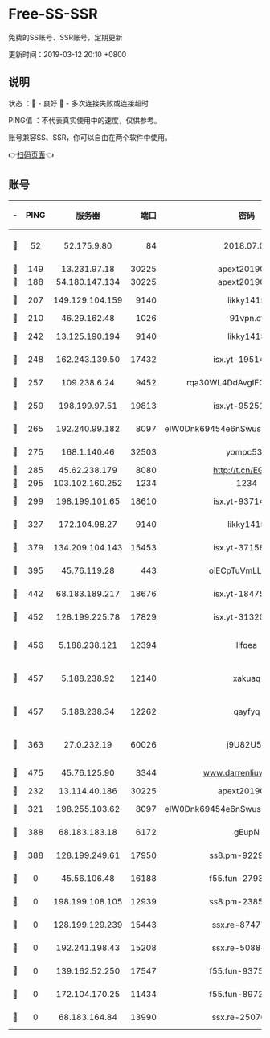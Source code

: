 # Free-SS-SSR

免费的SS账号、SSR账号，定期更新

更新时间：2019-03-12 20:10 +0800

## 说明

状态     ：🙂 - 良好 🙁 - 多次连接失败或连接超时

PING值   ：不代表真实使用中的速度，仅供参考。

账号兼容SS、SSR，你可以自由在两个软件中使用。

👉[扫码页面](https://liesauer.github.io/Free-SS-SSR/)👈

## 账号

|-|PING|服务器|端口|密码|加密方式|区域|
|:----:|:----:|:-----:|-----:|:----:|:----:|:----:|
|🙂|52|52.175.9.80|84|2018.07.07|chacha20-ietf-poly1305|HK|
|🙂|149|13.231.97.18|30225|apext2019006|chacha20|JP|
|🙂|188|54.180.147.134|30225|apext2019006|chacha20|KR|
|🙂|207|149.129.104.159|9140|likky1415|aes-256-cfb|HK|
|🙂|210|46.29.162.48|1026|91vpn.cf|rc4-md5|RU|
|🙂|242|13.125.190.194|9140|likky1415|aes-256-cfb|KR|
|🙂|248|162.243.139.50|17432|isx.yt-19514312|aes-256-cfb|US|
|🙂|257|109.238.6.24|9452|rqa30WL4DdAvgIFG6Fs3znzTa|aes-256-cfb|FR|
|🙂|259|198.199.97.51|19813|isx.yt-95251776|aes-256-cfb|US|
|🙂|265|192.240.99.182|8097|eIW0Dnk69454e6nSwuspv9DmS201tQ0D|aes-256-cfb|US|
|🙂|275|168.1.140.46|32503|yompc535|aes-256-cfb|AU|
|🙂|285|45.62.238.179|8080|http://t.cn/EGJIyrl|rc4-md5|CA|
|🙂|295|103.102.160.252|1234|1234|rc4-md5|JP|
|🙂|299|198.199.101.65|18610|isx.yt-93714382|aes-256-cfb|US|
|🙂|327|172.104.98.27|9140|likky1415|aes-256-cfb|JP|
|🙂|379|134.209.104.143|15453|isx.yt-37158015|aes-256-cfb|SG|
|🙂|395|45.76.119.28|443|oiECpTuVmLLxk4Ts|aes-256-cfb|AU|
|🙂|442|68.183.189.217|18676|isx.yt-18475521|aes-256-cfb|SG|
|🙂|452|128.199.225.78|17829|isx.yt-31320620|aes-256-cfb|SG|
|🙂|456|5.188.238.121|12394|llfqea|chacha20-ietf-poly1305|BR|
|🙂|457|5.188.238.92|12140|xakuaq|chacha20-ietf-poly1305|BR|
|🙂|457|5.188.238.34|12262|qayfyq|chacha20-ietf-poly1305|BR|
|🙂|363|27.0.232.19|60026|j9U82U53|xchacha20-ietf-poly1305|HK|
|🙂|475|45.76.125.90|3344|www.darrenliuwei.com|aes-256-cfb|AU|
|🙁|232|13.114.40.186|30225|apext2019006|chacha20|JP|
|🙁|321|198.255.103.62|8097|eIW0Dnk69454e6nSwuspv9DmS201tQ0D|aes-256-cfb|US|
|🙁|388|68.183.183.18|6172|gEupN|aes-256-cfb|SG|
|🙁|388|128.199.249.61|17950|ss8.pm-92296749|aes-256-cfb|SG|
|🙁|0|45.56.106.48|16188|f55.fun-27930556|aes-256-cfb|US|
|🙁|0|198.199.108.105|12939|ss8.pm-23852707|aes-256-cfb|US|
|🙁|0|128.199.129.239|15443|ssx.re-87477398|aes-256-cfb|SG|
|🙁|0|192.241.198.43|15208|ssx.re-50884758|aes-256-cfb|US|
|🙁|0|139.162.52.250|17547|f55.fun-93753526|aes-256-cfb|SG|
|🙁|0|172.104.170.25|11434|f55.fun-89729095|aes-256-cfb|SG|
|🙁|0|68.183.164.84|13990|ssx.re-25076562|aes-256-cfb|US|

